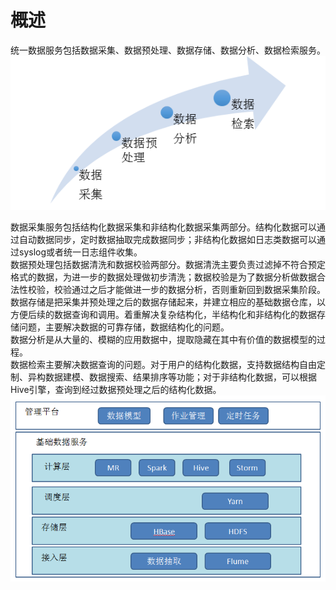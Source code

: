 # 概述

统一数据服务包括数据采集、数据预处理、数据存储、数据分析、数据检索服务。
![](images/tongyisousuo-1.png)

数据采集服务包括结构化数据采集和非结构化数据采集两部分。结构化数据可以通过自动数据同步，定时数据抽取完成数据同步；非结构化数据如日志类数据可以通过syslog或者统一日志组件收集。  
数据预处理包括数据清洗和数据校验两部分。数据清洗主要负责过滤掉不符合预定格式的数据，为进一步的数据处理做初步清洗；数据校验是为了数据分析做数据合法性校验，校验通过之后才能做进一步的数据分析，否则重新回到数据采集阶段。  
数据存储是把采集并预处理之后的数据存储起来，并建立相应的基础数据仓库，以方便后续的数据查询和调用。着重解决复杂结构化，半结构化和非结构化的数据存储问题，主要解决数据的可靠存储，数据结构化的问题。  
数据分析是从大量的、模糊的应用数据中，提取隐藏在其中有价值的数据模型的过程。  
数据检索主要解决数据查询的问题。对于用户的结构化数据，支持数据结构自由定制、异构数据建模、数据搜索、结果排序等功能；对于非结构化数据，可以根据Hive引擎，查询到经过数据预处理之后的结构化数据。
![](images/tongyisousuo-2.png)
